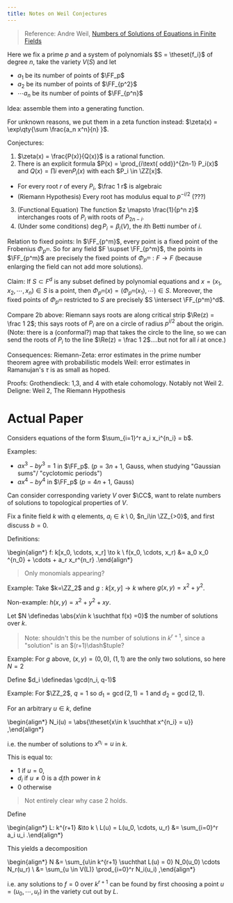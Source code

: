 ```yaml
---
title: Notes on Weil Conjectures
---
```


> Reference:
> Andre Weil, [Numbers of Solutions of Equations in Finite Fields](https://projecteuclid.org/download/pdf_1/euclid.bams/1183513798)



Here we fix a prime $p$ and a system of polynomials $S = \theset{f_i}$ of degree $n$, take the variety $V(S)$ and let

- $a_1$ be its number of points of $\FF_p$
- $a_2$ be its number of points of $\FF_{p^2}$
- $\cdots a_n$ be its number of points of $\FF_{p^n}$

Idea: assemble them into a generating function.

For unknown reasons, we put them in a zeta function instead: $\zeta(x) = \exp\qty{\sum \frac{a_n x^n}{n} }$.

Conjectures:

1. $\zeta(x) = \frac{P(x)}{Q(x)}$ is a rational function.
2. There is an explicit formula $P(x) = \prod_{i\text{ odd}}^{2n-1} P_i(x)$ and $Q(x) = \prod{i\text{ even}}P_i(x)$ with each $P_i \in \ZZ[x]$.
  - For every root $r$ of every $P_i$, $\frac 1 r$ is algebraic
  - (Riemann Hypothesis) Every root has modulus equal to $p^{-i/2}$ (???)
3. (Functional Equation) The function $z \mapsto \frac{1}{p^n z}$ interchanges roots of $P_i$ with roots of $P_{2n-i}$.
4. (Under some conditions) $\deg P_i = \beta_i(V)$, the $i$th Betti number of $i$.


Relation to fixed points: In $\FF_{p^m}$, every point is a fixed point of the Frobenius $\Phi_{p^m}$.
So for any field $F \supset \FF_{p^m}$, the points in $\FF_{p^m}$ are precisely the fixed points of $\Phi_{p^m}: F\to F$ (because enlarging the field can not add more solutions).

Claim:
If $S\subset F^d$ is any subset defined by polynomial equations and $x = (x_1, x_2, \cdots, x_n) \in S$ is a point, then $\Phi_{p^m}(x) = (\Phi_{p^m}(x_1), \cdots) \in S$.
Moreover, the fixed points of $\Phi_{p^m}$ restricted to $S$ are precisely $S \intersect \FF_{p^m}^d$.

Compare 2b above: Riemann says roots are along critical strip $\Re(z) = \frac 1 2$; this says roots of $P_i$ are on a circle of radius $p^{i/2}$ about the origin.
(Note: there is a (conformal?) map that takes the circle to the line, so we can send the roots of $P_i$ to the line $\Re(z) = \frac 1 2$....but not for all $i$ at once.)

Consequences:
Riemann-Zeta: error estimates in the prime number theorem agree with probabilistic models
Weil: error estimates in Ramanujan's $\tau$ is as small as hoped.

Proofs:
Grothendieck: 1,3, and 4 with etale cohomology. Notably not Weil 2.
Deligne: Weil 2, The Riemann Hypothesis 


# Actual Paper

Considers equations of the form $\sum_{i=1}^r a_i x_i^{n_i} = b$.

Examples:

- $ax^3-by^3 = 1$ in $\FF_p$. ($p = 3n+1$, Gauss, when studying "Gaussian sums"/ "cyclotomic periods")
- $ax^4 - by^4$ in $\FF_p$ ($p = 4n+1$, Gauss)

Can consider corresponding variety $V$ over $\CC$, want to relate numbers of solutions to topological properties of $V$.

Fix a finite field $k$ with $q$ elements, $a_i \in k\setminus 0$, $n_i\in \ZZ_{>0}$, and first discuss $b=0$.

Definitions:

\begin{align*}
f: k[x_0, \cdots, x_r] \to k \\
f(x_0, \cdots, x_r) &= a_0 x_0 ^{n_0} + \cdots + a_r x_r^{n_r}
.\end{align*}

> Only monomials appearing? 

Example:
Take $k=\ZZ_2$ and $g: k[x, y] \to k$ where $g(x, y) = x^2 + y^2$.

Non-example:
$h(x,y) = x^2 + y^2 + xy$.

Let $N \definedas \abs{x\in k \suchthat f(x) =0}$ the number of solutions over $k$.

> Note: shouldn't this be the number of solutions in $k^{r+1}$, since a "solution" is an $(r+1)\dash$tuple?

Example:
For $g$ above, $(x, y) = (0,0),~(1,1)$ are the only two solutions, so here $N = 2$

Define $d_i \definedas \gcd(n_i, q-1)$ 

Example:
For $\ZZ_2$, $q=1$ so $d_1 = \gcd(2, 1) = 1$ and $d_2 = \gcd(2, 1)$.

For an arbitrary $u\in k$, define

\begin{align*}
N_i(u) = \abs{\theset{x\in k \suchthat x^{n_i} = u}}
,\end{align*}

i.e. the number of solutions to $x^{n_i} = u$ in $k$.

This is equal to:

- $1$ if $u = 0$,
- $d_i$ if $u\neq 0$ is a $d_{i}$th power in $k$
- $0$ otherwise

> Not entirely clear why case 2 holds.

Define

\begin{align*}
L: k^{r+1} &\to k \\
L(u) = L(u_0, \cdots, u_r) &= \sum_{i=0}^r a_i u_i 
.\end{align*}

This yields a decomposition

\begin{align*}
N &= \sum_{u\in k^{r+1} \suchthat L(u) = 0} N_0(u_0) \cdots N_r(u_r) \\
&= \sum_{u \in V(L)} \prod_{i=0}^r N_i(u_i)
,\end{align*}

i.e. any solutions to $f = 0$ over $k^{r+1}$ can be found by first choosing a point $u = (u_0, \cdots, u_r)$ in the variety cut out by $L$.

